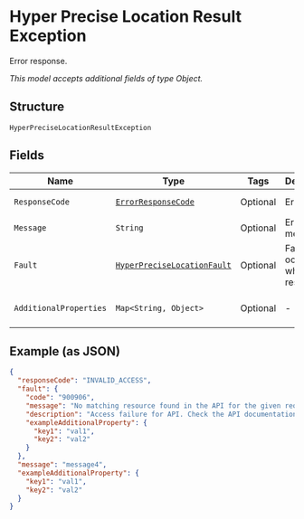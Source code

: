 
# Hyper Precise Location Result Exception

Error response.

*This model accepts additional fields of type Object.*

## Structure

`HyperPreciseLocationResultException`

## Fields

| Name | Type | Tags | Description | Getter | Setter |
|  --- | --- | --- | --- | --- | --- |
| `ResponseCode` | [`ErrorResponseCode`](../../doc/models/error-response-code.md) | Optional | Error Code. | ErrorResponseCode getResponseCodeField() | setResponseCodeField(ErrorResponseCode responseCodeField) |
| `Message` | `String` | Optional | Error message. | String getMessageField() | setMessageField(String messageField) |
| `Fault` | [`HyperPreciseLocationFault`](../../doc/models/hyper-precise-location-fault.md) | Optional | Fault occurred while responding. | HyperPreciseLocationFault getFault() | setFault(HyperPreciseLocationFault fault) |
| `AdditionalProperties` | `Map<String, Object>` | Optional | - | Object getAdditionalProperty(String key) | additionalProperty(String key, Object value) |

## Example (as JSON)

```json
{
  "responseCode": "INVALID_ACCESS",
  "fault": {
    "code": "900906",
    "message": "No matching resource found in the API for the given request",
    "description": "Access failure for API. Check the API documentation and add a proper REST resource path to the invocation URL.",
    "exampleAdditionalProperty": {
      "key1": "val1",
      "key2": "val2"
    }
  },
  "message": "message4",
  "exampleAdditionalProperty": {
    "key1": "val1",
    "key2": "val2"
  }
}
```


